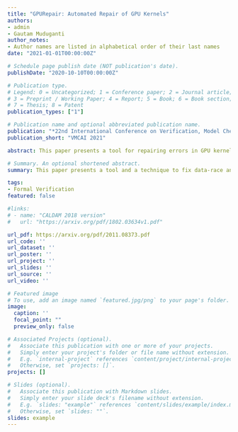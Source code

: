 ```yaml
---
title: "GPURepair: Automated Repair of GPU Kernels"
authors:
- admin
- Gautam Muduganti
author_notes:
- Author names are listed in alphabetical order of their last names
date: "2021-01-01T00:00:00Z"

# Schedule page publish date (NOT publication's date).
publishDate: "2020-10-10T00:00:00Z"

# Publication type.
# Legend: 0 = Uncategorized; 1 = Conference paper; 2 = Journal article;
# 3 = Preprint / Working Paper; 4 = Report; 5 = Book; 6 = Book section;
# 7 = Thesis; 8 = Patent
publication_types: ["1"]

# Publication name and optional abbreviated publication name.
publication: "*22nd International Conference on Verification, Model Checking and Abstract Interpretation*"
publication_short: "VMCAI 2021"

abstract: This paper presents a tool for repairing errors in GPU kernels written in CUDA or OpenCL due to data races and barrier divergence. Our novel extension to prior work can also remove barriers that are deemed unnecessary for correctness. We implement these ideas in our tool called GPURepair, which uses GPUVerify as the verification oracle for GPU kernels. We also extend GPUVerify to support CUDA Cooperative Groups, allowing GPURepair to perform inter-block synchronization for CUDA kernels. To the best of our knowledge, GPURepair is the only tool that can propose a fix for intra-block data races and barrier divergence errors for both CUDA and OpenCL kernels and the only tool that fixes inter-block data races for CUDA kernels. We perform extensive experiments on about 750 kernels and provide a comparison with prior work. We demonstrate the superiority of GPURepair through its capability to fix more kernels and its unique ability to remove redundant barriers and handle inter-block data races. 

# Summary. An optional shortened abstract.
summary: This paper presents a tool and a technique to fix data-race and barrier divergence errors in CUDA and OpenCL programs.

tags:
- Formal Verification
featured: false

#links:
# - name: "CALDAM 2018 version"
#   url: "https://arxiv.org/pdf/1802.03634v1.pdf"

url_pdf: https://arxiv.org/pdf/2011.08373.pdf
url_code: ''
url_dataset: ''
url_poster: ''
url_project: ''
url_slides: ''
url_source: ''
url_video: ''

# Featured image
# To use, add an image named `featured.jpg/png` to your page's folder. 
image:
  caption: ''
  focal_point: ""
  preview_only: false

# Associated Projects (optional).
#   Associate this publication with one or more of your projects.
#   Simply enter your project's folder or file name without extension.
#   E.g. `internal-project` references `content/project/internal-project/index.md`.
#   Otherwise, set `projects: []`.
projects: []

# Slides (optional).
#   Associate this publication with Markdown slides.
#   Simply enter your slide deck's filename without extension.
#   E.g. `slides: "example"` references `content/slides/example/index.md`.
#   Otherwise, set `slides: ""`.
slides: example
---
```


